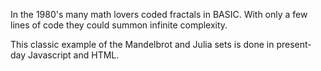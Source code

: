 In the 1980's many math lovers coded fractals in BASIC.
With only a few lines of code they could summon infinite complexity.

This classic example of the Mandelbrot and Julia sets is done in present-day Javascript and HTML. 